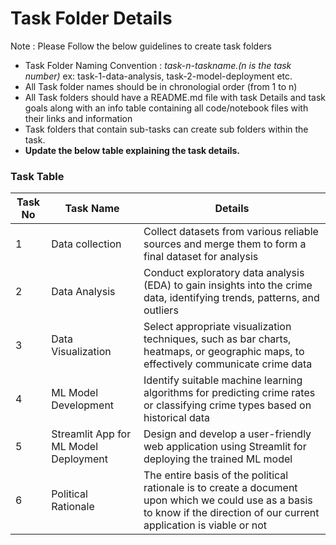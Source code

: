 # Task Folder Details

Note : Please Follow the below guidelines to create task folders
- Task Folder Naming Convention : _task-n-taskname.(n is the task number)_  ex: task-1-data-analysis, task-2-model-deployment etc.
- All Task folder names should be in chronologial order (from 1 to n)
- All Task folders should have a README.md file with task Details and task goals along with an info table containing all code/notebook files with their links and information
- Task folders that contain sub-tasks can create sub folders within the task.
- __Update the below table explaining the task details.__

### Task Table

| Task No| Task Name | Details |
|-|-|-|
|1| Data collection|Collect datasets from various reliable sources and merge them to form a final dataset for analysis|
|2| Data Analysis  |Conduct exploratory data analysis (EDA) to gain insights into the crime data, identifying trends, patterns, and outliers  |
|3| Data Visualization |Select appropriate visualization techniques, such as bar charts, heatmaps, or geographic maps, to effectively communicate crime data|
|4| ML Model Development |Identify suitable machine learning algorithms for predicting crime rates or classifying crime types based on historical data|
|5| Streamlit App for ML Model Deployment |Design and develop a user-friendly web application using Streamlit for deploying the trained ML model|
|6|Political Rationale| The entire basis of the political rationale is to create a document upon which we could use as a basis to know if the direction of our current application is viable or not|

